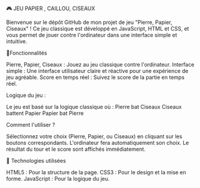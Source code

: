 🎮 JEU PAPIER , CAILLOU, CISEAUX

Bienvenue sur le dépôt GitHub de mon projet de jeu "Pierre, Papier, Ciseaux" ! Ce jeu classique est développé en JavaScript, HTML et CSS, et vous permet de jouer contre l'ordinateur dans une interface simple et intuitive.

🚀Fonctionnalités 

Pierre, Papier, Ciseaux : Jouez au jeu classique contre l'ordinateur.
Interface simple : Une interface utilisateur claire et réactive pour une expérience de jeu agréable.
Score en temps réel : Suivez le score de la partie en temps réel.

Logique du jeu :

Le jeu est basé sur la logique classique où :
Pierre bat Ciseaux
Ciseaux battent Papier
Papier bat Pierre

Comment l'utiliser ?

Sélectionnez votre choix (Pierre, Papier, ou Ciseaux) en cliquant sur les boutons correspondants.
L'ordinateur fera automatiquement son choix.
Le résultat du tour et le score sont affichés immédiatement.

📝 Technologies utilisées 

HTML5 : Pour la structure de la page.
CSS3 : Pour le design et la mise en forme.
JavaScript : Pour la logique du jeu.
